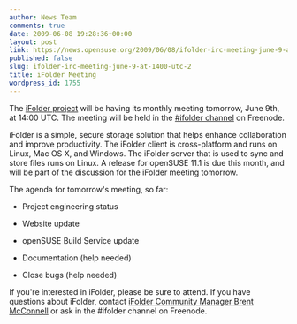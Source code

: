 ```yaml
---
author: News Team
comments: true
date: 2009-06-08 19:28:36+00:00
layout: post
link: https://news.opensuse.org/2009/06/08/ifolder-irc-meeting-june-9-at-1400-utc-2/
published: false
slug: ifolder-irc-meeting-june-9-at-1400-utc-2
title: iFolder Meeting
wordpress_id: 1755
---
```


The [iFolder project](//www.kablink.org/ifolder) will be having its monthly meeting tomorrow, June 9th, at 14:00 UTC. The meeting will be held in the [#ifolder channel](irc://irc.freenode.net/ifolder) on Freenode.

iFolder is a simple, secure storage solution that helps enhance collaboration and improve productivity. The iFolder client is cross-platform and runs on Linux, Mac OS X, and Windows. The iFolder server that is used to sync and store files runs on Linux. A release for openSUSE 11.1 is due this month, and will be part of the discussion for the iFolder meeting tomorrow.

The agenda for tomorrow's meeting, so far:



	
  * Project engineering status

	
  * Website update

	
  * openSUSE Build Service update

	
  * Documentation (help needed)

	
  * Close bugs (help needed)


If you're interested in iFolder, please be sure to attend. If you have questions about iFolder, contact [iFolder Community Manager Brent McConnell](mailto:bmcconnell@novell.com) or ask in the #ifolder channel on Freenode.
